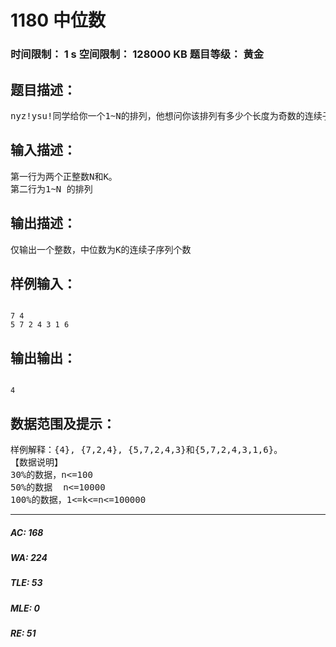 # 1180 中位数   
### 时间限制： 1 s     空间限制： 128000 KB     题目等级： 黄金  
## 题目描述：  

<pre>
nyz!ysu!同学给你一个1~N的排列，他想问你该排列有多少个长度为奇数的连续子序列的中位数是K。中位数定义:把所有元素从小到大排列后，位于中间的数。
</pre>
  
  
## 输入描述：  

<pre>
第一行为两个正整数N和K。
第二行为1~N 的排列
</pre>
  
  
## 输出描述：  

<pre>
仅输出一个整数，中位数为K的连续子序列个数
</pre>
  
  
## 样例输入：  

<pre><code>
7 4 
5 7 2 4 3 1 6
</code></pre>
  
  
## 输出输出：  

<pre><code>
4
</code></pre>
  
  
## 数据范围及提示：  

<pre>
样例解释：{4}, {7,2,4}, {5,7,2,4,3}和{5,7,2,4,3,1,6}。 
【数据说明】
30%的数据，n<=100
50%的数据  n<=10000
100%的数据，1<=k<=n<=100000
</pre>
  
  
***  

##### AC: 168  
##### WA: 224  
##### TLE: 53  
##### MLE: 0  
##### RE: 51  
